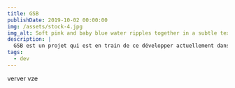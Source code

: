 ```yaml
---
title: GSB
publishDate: 2019-10-02 00:00:00
img: /assets/stock-4.jpg
img_alt: Soft pink and baby blue water ripples together in a subtle texture.
description: |
  GSB est un projet qui est en train de ce développer actuellement dans lequel on gère des médecins dans une base de donnée
tags:
  - dev
---
```


verver vze
